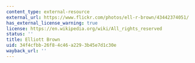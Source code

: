 ```yaml
---
content_type: external-resource
external_url: https://www.flickr.com/photos/ell-r-brown/43442374051/
has_external_license_warning: true
license: https://en.wikipedia.org/wiki/All_rights_reserved
status: ''
title: Elliott Brown
uid: 34f4cfbb-26f8-4c46-a229-3b45e7d1c30e
wayback_url: ''
---
```

